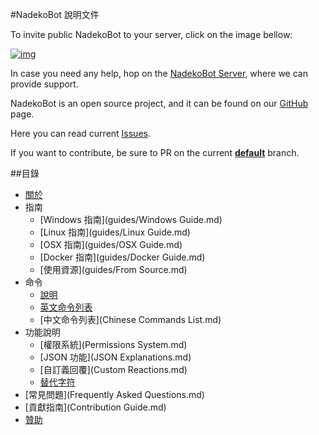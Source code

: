 #NadekoBot 說明文件

To invite public NadekoBot to your server, click on the image bellow:

[![img][img]](https://discordapp.com/oauth2/authorize?client_id=170254782546575360&scope=bot&permissions=66186303)

In case you need any help, hop on the [NadekoBot Server][NadekoBot Server], where we can provide support.

NadekoBot is an open source project, and it can be found on our [GitHub][GitHub] page.

Here you can read current [Issues][Issues].

If you want to contribute, be sure to PR on the current **[default][repo]** branch.

##目錄
- [關於](about.md)
- 指南
	- [Windows 指南](guides/Windows Guide.md)
	- [Linux 指南](guides/Linux Guide.md)
	- [OSX 指南](guides/OSX Guide.md)
	- [Docker 指南](guides/Docker Guide.md)
	- [使用資源](guides/From Source.md)
- 命令
	- [說明](Readme.md)
	- [英文命令列表](https://nadekobot.me/commands)
	- [中文命令列表](Chinese Commands List.md)
- 功能說明
	- [權限系統](Permissions System.md)
	- [JSON 功能](JSON Explanations.md)
	- [自訂義回覆](Custom Reactions.md)
	- [替代字符](Placeholders.md)
- [常見問題](Frequently Asked Questions.md)
- [貢獻指南](Contribution Guide.md)
- [贊助](Donate.md)

[img]: https://cdn.discordapp.com/attachments/202743183774318593/210580315381563392/discord.png
[NadekoBot Server]: https://discord.gg/nadekobot
[GitHub]: https://github.com/Kwoth/NadekoBot
[Issues]: https://github.com/Kwoth/NadekoBot/issues
[repo]: https://github.com/Kwoth/NadekoBot
